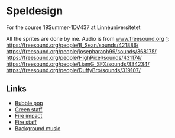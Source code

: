 # Speldesign

For the course 19Summer-1DV437 at Linnéuniversitetet

All the sprites are done by me.
Audio is from www.freesound.org
[1]: https://freesound.org/people/B_Sean/sounds/421886/
https://freesound.org/people/josepharaoh99/sounds/368175/
https://freesound.org/people/HighPixel/sounds/431174/
https://freesound.org/people/LiamG_SFX/sounds/334234/
https://freesound.org/people/DuffyBro/sounds/319107/

Links
-----

- [Bubble pop](https://freesound.org/people/B_Sean/sounds/421886/)
- [Green staff](https://freesound.org/people/josepharaoh99/sounds/368175/)
- [Fire impact](https://freesound.org/people/HighPixel/sounds/431174/)
- [Fire staff](https://freesound.org/people/LiamG_SFX/sounds/334234/)
- [Background music](https://freesound.org/people/B_Sean/sounds/421886/)

[1]: http://r-pkgs.had.co.nz/tests.html
